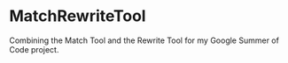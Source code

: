 # MatchRewriteTool

Combining the Match Tool and the Rewrite Tool for my Google Summer of Code project.
